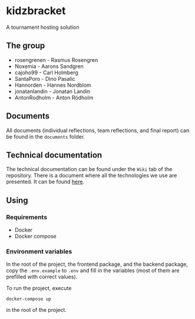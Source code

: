 # kidzbracket

A tournament hosting solution

## The group

* rosengrenen - Rasmus Rosengren
* Noxemia - Aarons Sandgren
* cajoho99 - Carl Holmberg
* SantaPoro - Dino Pasalic
* Hannorden - Hannes Nordblom
* jonatanlandin - Jonatan Landin
* AntonRodholm - Anton Rödholm

## Documents

All documents (individual reflections, team reflections, and final report) can be found in the `documents` folder.

## Technical documentation

The technical documentation can be found under the `Wiki` tab of the repository.
There is a document where all the technologies we use are presented.
It can be found [here](https://github.com/agilekidz/stack).

## Using

### Requirements

- Docker
- Docker compose

### Environment variables

In the root of the project, the frontend package, and the backend package, copy the `.env.example` to `.env` and fill in the variables (most of them are prefilled with correct values).

To run the project, execute

```
docker-compose up
```

in the root of the project.
